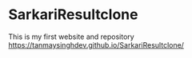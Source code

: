 # SarkariResultclone
This is my first website and repository 
  https://tanmaysinghdev.github.io/SarkariResultclone/
